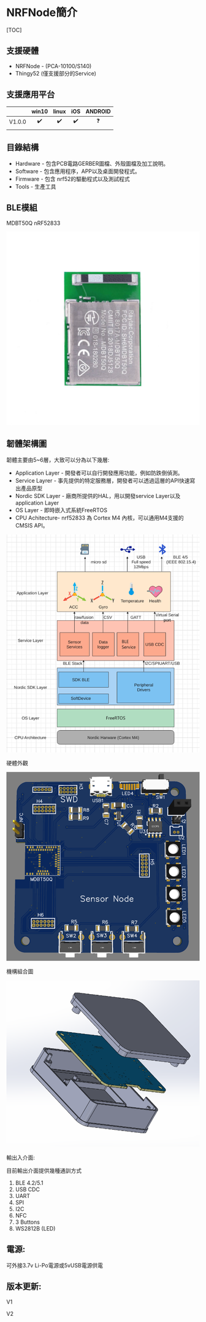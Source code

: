 # NRFNode簡介

[TOC]

## 支援硬體

 * NRFNode - (PCA-10100/S140) 
 * Thingy52 (僅支援部分的Service)

## 支援應用平台

|        | win10 | linux | iOS  | ANDROID |
| ------ | :---: | :---: | :--: | :-----: |
| V1.0.0 |   ✔️   |   ✔️   |  ✔️   |    ❓    |
|        |       |       |      |         |



## 目錄結構

- Hardware - 包含PCB電路GERBER圖檔、外殼圖檔及加工說明。
- Software -  包含應用程序，APP以及桌面開發程式。
- Firmware - 包含 nrf52的驅動程式以及測試程式
- Tools  - 生產工具



## BLE模組

MDBT50Q  nRF52833

![](images/MDBT50Q.jpg)

## 韌體架構圖

韌體主要由5~6層，大致可以分為以下幾層:

- Application Layer - 開發者可以自行開發應用功能，例如防跌倒偵測。
- Service Layrer - 事先提供的特定服務層，開發者可以透過這層的API快速寫出產品原型
- Nordic SDK Layer - 廠商所提供的HAL，用以開發service Layer以及application Layer
- OS Layer - 即時嵌入式系統FreeRTOS
- CPU Achitecture- nrf52833 為 Cortex M4 內核，可以通用M4支援的CMSIS API。

![](images/Architecture.png)

硬體外觀

![](images/nrfnode.png)

機構組合圖

![](images/mechanism.png)





輸出入介面:

目前輸出介面提供幾種通訓方式

1. BLE 4.2/5.1
2. USB CDC
3. UART
4. SPI
5. I2C
6. NFC
7. 3 Buttons
8. WS2812B (LED)



## 電源:

可外接3.7v Li-Po電源或5vUSB電源供電



## 版本更新:

V1

V2
